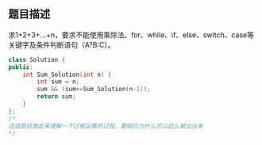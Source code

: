 ## 题目描述

求1+2+3+...+n，要求不能使用乘除法、for、while、if、else、switch、case等关键字及条件判断语句（A?B:C）。

```c++
class Solution {
public:
    int Sum_Solution(int n) {
        int sum = n;
        sum && (sum+=Sum_Solution(n-1));
        return sum;
    }
};
/*
这道题目借此来理解一下过程运算的过程，要明白为什么可以这么输出出来
*/
```

